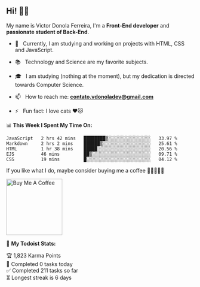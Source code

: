 <h2 align="left">Hi! 👋🏻</h2>  

<p align="left">
	My name is Victor Donola Ferreira, I'm a <strong>Front-End developer</strong> and <strong>passionate student of Back-End</strong>.
</p>

- 🔭 &nbsp; Currently, I am studying and working on projects with HTML, CSS and JavaScript.

- :books: &nbsp; Technology and Science are my favorite subjects.

- 🎓 &nbsp; I am studying (nothing at the moment), but my dedication is directed towards Computer Science.

- 📫 &nbsp; How to reach me: **contato.vdonoladev@gmail.com**

- ⚡️ &nbsp; Fun fact: I love cats ❤️🐱

📊 **This Week I Spent My Time On:**
<!--START_SECTION:waka-->
```text
JavaScript   2 hrs 42 mins   ████████▒░░░░░░░░░░░░░░░░   33.97 % 
Markdown     2 hrs 2 mins    ██████▒░░░░░░░░░░░░░░░░░░   25.61 % 
HTML         1 hr 38 mins    █████░░░░░░░░░░░░░░░░░░░░   20.56 % 
EJS          46 mins         ██▒░░░░░░░░░░░░░░░░░░░░░░   09.71 % 
CSS          19 mins         █░░░░░░░░░░░░░░░░░░░░░░░░   04.12 % 
```
<!--END_SECTION:waka-->

If you like what I do, maybe consider buying me a coffee 🥺👉🏻👈🏻

<a href="https://www.buymeacoffee.com/xuxuti" target="_blank"><img src="https://cdn.buymeacoffee.com/buttons/v2/default-red.png" alt="Buy Me A Coffee" width="150" ></a>

🚧 **My Todoist Stats:**
<!-- TODO-IST:START -->
🏆  1,823 Karma Points           
🌸  Completed 0 tasks today           
✅  Completed 211 tasks so far           
⏳  Longest streak is 6 days
<!-- TODO-IST:END -->
